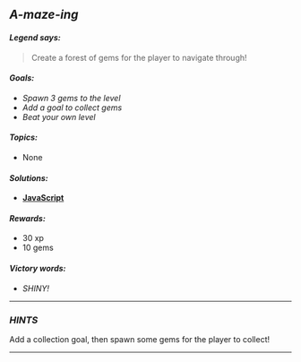 ## _A-maze-ing_

#### _Legend says:_
> Create a forest of gems for the player to navigate through!

#### _Goals:_
+ _Spawn 3 gems to the level_
+ _Add a goal to collect gems_
+ _Beat your own level_

#### _Topics:_
+ None

#### _Solutions:_
+ **[JavaScript](gemtacular.js)**

#### _Rewards:_
+ 30 xp
+ 10 gems

#### _Victory words:_
+ _SHINY!_

___

### _HINTS_

Add a collection goal, then spawn some gems for the player to collect!

___
